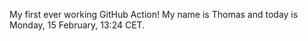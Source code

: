 My first ever working GitHub Action!
My name is Thomas and today is Monday, 15 February, 13:24 CET. 
